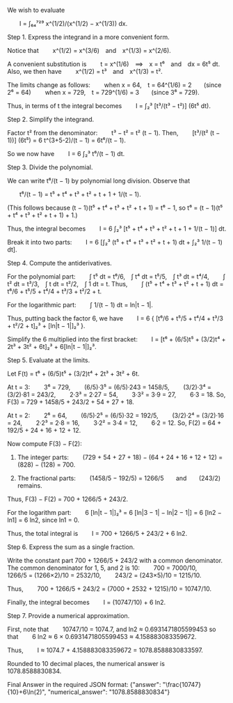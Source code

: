 We wish to evaluate

  I = ∫₆₄⁷²⁹ x^(1/2)/(x^(1/2) − x^(1/3)) dx.

Step 1. Express the integrand in a more convenient form.

Notice that
  x^(1/2) = x^(3/6) and x^(1/3) = x^(2/6).

A convenient substitution is
  t = x^(1/6) ⟹ x = t⁶ and dx = 6t⁵ dt.
Also, we then have
  x^(1/2) = t³ and x^(1/3) = t².

The limits change as follows:
  when x = 64, t = 64^(1/6) = 2  (since 2⁶ = 64)
  when x = 729, t = 729^(1/6) = 3  (since 3⁶ = 729).

Thus, in terms of t the integral becomes
  I = ∫₂³ [t³/(t³ − t²)] (6t⁵ dt).

Step 2. Simplify the integrand.

Factor t² from the denominator:
  t³ − t² = t² (t − 1).
Then,
  [t³/(t² (t − 1))] (6t⁵) = 6 t^(3+5-2)/(t − 1) = 6t⁶/(t − 1).

So we now have
  I = 6 ∫₂³ t⁶/(t − 1) dt.

Step 3. Divide the polynomial.

We can write t⁶/(t − 1) by polynomial long division. Observe that

  t⁶/(t − 1) = t⁵ + t⁴ + t³ + t² + t + 1 + 1/(t − 1).

(This follows because (t − 1)(t⁵ + t⁴ + t³ + t² + t + 1) = t⁶ − 1, so t⁶ = (t − 1)(t⁵ + t⁴ + t³ + t² + t + 1) + 1.)

Thus, the integral becomes
  I = 6 ∫₂³ [t⁵ + t⁴ + t³ + t² + t + 1 + 1/(t − 1)] dt.

Break it into two parts:
  I = 6 [∫₂³ (t⁵ + t⁴ + t³ + t² + t + 1) dt + ∫₂³ 1/(t − 1) dt].

Step 4. Compute the antiderivatives.

For the polynomial part:
  ∫ t⁵ dt = t⁶/6, ∫ t⁴ dt = t⁵/5, ∫ t³ dt = t⁴/4,
  ∫ t² dt = t³/3, ∫ t dt = t²/2, ∫ 1 dt = t.
Thus,
  ∫ (t⁵ + t⁴ + t³ + t² + t + 1) dt = t⁶/6 + t⁵/5 + t⁴/4 + t³/3 + t²/2 + t.

For the logarithmic part:
  ∫ 1/(t − 1) dt = ln|t − 1|.

Thus, putting back the factor 6, we have
  I = 6 { [t⁶/6 + t⁵/5 + t⁴/4 + t³/3 + t²/2 + t]₂³ + [ln|t − 1|]₂³ }.

Simplify the 6 multiplied into the first bracket:
  I = [t⁶ + (6/5)t⁵ + (3/2)t⁴ + 2t³ + 3t² + 6t]₂³ + 6[ln|t − 1|]₂³.

Step 5. Evaluate at the limits.

Let F(t) = t⁶ + (6/5)t⁵ + (3/2)t⁴ + 2t³ + 3t² + 6t.

At t = 3:
  3⁶ = 729,
  (6/5)·3⁵ = (6/5)·243 = 1458/5,
  (3/2)·3⁴ = (3/2)·81 = 243/2,
  2·3³ = 2·27 = 54,
  3·3² = 3·9 = 27,
  6·3 = 18.
So, F(3) = 729 + 1458/5 + 243/2 + 54 + 27 + 18.

At t = 2:
  2⁶ = 64,
  (6/5)·2⁵ = (6/5)·32 = 192/5,
  (3/2)·2⁴ = (3/2)·16 = 24,
  2·2³ = 2·8 = 16,
  3·2² = 3·4 = 12,
  6·2 = 12.
So, F(2) = 64 + 192/5 + 24 + 16 + 12 + 12.

Now compute F(3) − F(2):

1. The integer parts:
  (729 + 54 + 27 + 18) − (64 + 24 + 16 + 12 + 12) = (828) − (128) = 700.

2. The fractional parts:
  (1458/5 − 192/5) = 1266/5  and  (243/2) remains.

Thus, F(3) − F(2) = 700 + 1266/5 + 243/2.

For the logarithm part:
  6 [ln|t − 1|]₂³ = 6 [ln|3 − 1| − ln|2 − 1|] = 6 [ln2 − ln1] = 6 ln2,
since ln1 = 0.

Thus, the total integral is
  I = 700 + 1266/5 + 243/2 + 6 ln2.

Step 6. Express the sum as a single fraction.

Write the constant part 700 + 1266/5 + 243/2 with a common denominator.
The common denominator for 1, 5, and 2 is 10:
  700 = 7000/10,
  1266/5 = (1266×2)/10 = 2532/10,
  243/2 = (243×5)/10 = 1215/10.

Thus,
  700 + 1266/5 + 243/2 = (7000 + 2532 + 1215)/10 = 10747/10.

Finally, the integral becomes
  I = (10747/10) + 6 ln2.

Step 7. Provide a numerical approximation.

First, note that
  10747/10 = 1074.7,
and ln2 ≈ 0.6931471805599453 so that
  6 ln2 ≈ 6 × 0.6931471805599453 ≈ 4.158883083359672.

Thus,
  I ≈ 1074.7 + 4.158883083359672 = 1078.8588830833597.

Rounded to 10 decimal places, the numerical answer is
  1078.8588830834.

Final Answer in the required JSON format:
{"answer": "\\frac{10747}{10}+6\\ln(2)", "numerical_answer": "1078.8588830834"}